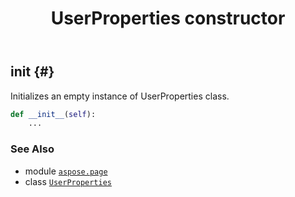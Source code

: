 ﻿---
title: UserProperties constructor
second_title: Aspose.Page for Python via .NET API References
description: 
type: docs
weight: 10
url: /python-net/aspose.page/userproperties/__init__/
is_root: false
---

## __init__ {#}

Initializes an empty instance of UserProperties class.



```python
def __init__(self):
    ...
```





### See Also
* module [`aspose.page`](../../)
* class [`UserProperties`](/page/python-net/aspose.page/userproperties)
